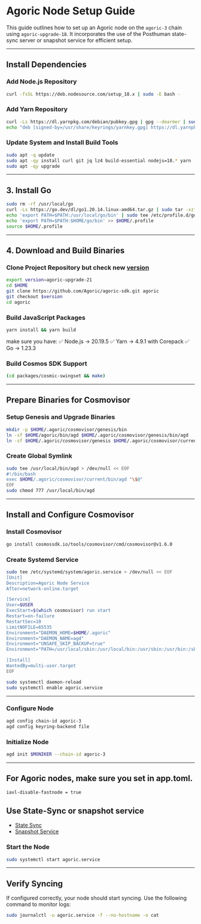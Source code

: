 
# Agoric Node Setup Guide

This guide outlines how to set up an Agoric node on the `agoric-3` chain using `agoric-upgrade-18`. It incorporates the use of the Posthuman state-sync server or snapshot service for efficient setup.

---

## Install Dependencies

### Add Node.js Repository
```bash
curl -fsSL https://deb.nodesource.com/setup_18.x | sudo -E bash -
```

### Add Yarn Repository
```bash
curl -Ls https://dl.yarnpkg.com/debian/pubkey.gpg | gpg --dearmor | sudo tee /usr/share/keyrings/yarnkey.gpg >/dev/null
echo "deb [signed-by=/usr/share/keyrings/yarnkey.gpg] https://dl.yarnpkg.com/debian stable main" | sudo tee /etc/apt/sources.list.d/yarn.list
```

### Update System and Install Build Tools
```bash
sudo apt -q update
sudo apt -qy install curl git jq lz4 build-essential nodejs=18.* yarn
sudo apt -qy upgrade
```

---

## 3. Install Go
```bash
sudo rm -rf /usr/local/go
curl -Ls https://go.dev/dl/go1.20.14.linux-amd64.tar.gz | sudo tar -xzf - -C /usr/local
echo 'export PATH=$PATH:/usr/local/go/bin' | sudo tee /etc/profile.d/golang.sh
echo 'export PATH=$PATH:$HOME/go/bin' >> $HOME/.profile
source $HOME/.profile
```

---

## 4. Download and Build Binaries

### Clone Project Repository but check new [version](https://github.com/Agoric/agoric-sdk/releases) 
```bash
export version=agoric-upgrade-21
cd $HOME
git clone https://github.com/Agoric/agoric-sdk.git agoric
git checkout $version
cd agoric
```

### Build JavaScript Packages
```bash
yarn install && yarn build
```
make sure you have:
✅ Node.js → 20.19.5
✅ Yarn → 4.9.1 with Corepack
✅ Go → 1.23.3

### Build Cosmos SDK Support
```bash
(cd packages/cosmic-swingset && make)
```

---

## Prepare Binaries for Cosmovisor

### Setup Genesis and Upgrade Binaries
```bash
mkdir -p $HOME/.agoric/cosmovisor/genesis/bin
ln -sf $HOME/agoric/bin/agd $HOME/.agoric/cosmovisor/genesis/bin/agd
ln -sf $HOME/.agoric/cosmovisor/genesis $HOME/.agoric/cosmovisor/current
```

### Create Global Symlink
```bash
sudo tee /usr/local/bin/agd > /dev/null << EOF
#!/bin/bash
exec $HOME/.agoric/cosmovisor/current/bin/agd "\$@"
EOF
sudo chmod 777 /usr/local/bin/agd
```

---

## Install and Configure Cosmovisor

### Install Cosmovisor
```bash
go install cosmossdk.io/tools/cosmovisor/cmd/cosmovisor@v1.6.0
```

### Create Systemd Service
```bash
sudo tee /etc/systemd/system/agoric.service > /dev/null << EOF
[Unit]
Description=Agoric Node Service
After=network-online.target

[Service]
User=$USER
ExecStart=$(which cosmovisor) run start
Restart=on-failure
RestartSec=10
LimitNOFILE=65535
Environment="DAEMON_HOME=$HOME/.agoric"
Environment="DAEMON_NAME=agd"
Environment="UNSAFE_SKIP_BACKUP=true"
Environment="PATH=/usr/local/sbin:/usr/local/bin:/usr/sbin:/usr/bin:/sbin:/bin:/usr/games:/usr/local/games:/snap/bin:$HOME/.agoric/cosmovisor/current/bin"

[Install]
WantedBy=multi-user.target
EOF

sudo systemctl daemon-reload
sudo systemctl enable agoric.service
```

---

### Configure Node
```bash
agd config chain-id agoric-3
agd config keyring-backend file
```


### Initialize Node
```bash
agd init $MONIKER --chain-id agoric-3
```

---
## For Agoric nodes, make sure you set in app.toml.
```bash
iavl-disable-fastnode = true 
```

## Use State-Sync or snapshot service
 - [State Sync](https://nodes.posthuman.digital/chains/agoric?tab=state-sync)
 - [Snapshot Service](https://nodes.posthuman.digital/chains/agoric?tab=snapshot-service)


### Start the Node
```bash
sudo systemctl start agoric.service
```

---

## Verify Syncing
If configured correctly, your node should start syncing. Use the following command to monitor logs:
```bash
sudo journalctl -u agoric.service -f --no-hostname -o cat
```
